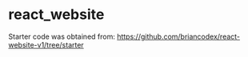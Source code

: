 # react_website

Starter code was obtained from: https://github.com/briancodex/react-website-v1/tree/starter
